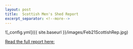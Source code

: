 ```yaml
---
layout: post
title:  Scottish Men's Shed Report
excerpt_separator: <!--more-->
---
```


![_config.yml]({{ site.baseurl }}/images/Feb21ScottishRep.jpg)

[Read the full report here:](https://link.springer.com/article/10.1057/s41271-020-00268-5)
